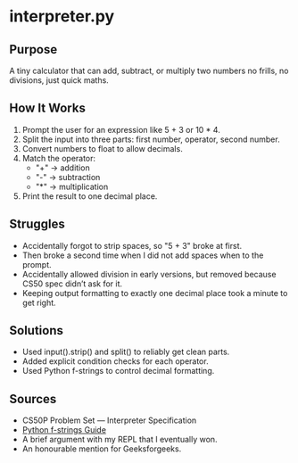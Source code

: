 # interpreter.py

## Purpose
A tiny calculator that can add, subtract, or multiply two numbers no frills, no divisions, just quick maths.

## How It Works
1. Prompt the user for an expression like 5 + 3 or 10 * 4.
2. Split the input into three parts: first number, operator, second number.
3. Convert numbers to float to allow decimals.
4. Match the operator:
   - "+" -> addition
   - "-" -> subtraction
   - "*" -> multiplication
5. Print the result to one decimal place.

## Struggles
- Accidentally forgot to strip spaces, so "5  +   3" broke at first.
- Then broke a second time when I did not add spaces when to the prompt.
- Accidentally allowed division in early versions, but removed because CS50 spec didn’t ask for it.
- Keeping output formatting to exactly one decimal place took a minute to get right.

## Solutions
- Used input().strip() and split() to reliably get clean parts.
- Added explicit condition checks for each operator.
- Used Python f-strings to control decimal formatting.

## Sources
- CS50P Problem Set — Interpreter Specification
- [Python f-strings Guide](https://realpython.com/python-f-strings/)
- A brief argument with my REPL that I eventually won.
- An honourable mention for Geeksforgeeks.
